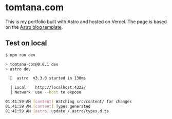 # tomtana.com

This is my portfolio built with Astro and hosted on Vercel. The page is based on the [Astro blog template](https://astro.build/themes/details/blog/).

## Test on local

```sh
$ npm run dev

> tomtana-com@0.0.1 dev
> astro dev

  🚀  astro  v3.3.0 started in 130ms

  ┃ Local    http://localhost:4322/
  ┃ Network  use --host to expose

01:41:59 AM [content] Watching src/content/ for changes
01:41:59 AM [content] Types generated
01:41:59 AM [astro] update /.astro/types.d.ts
```

